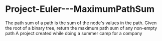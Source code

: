# Project-Euler---MaximumPathSum
The path sum of a path is the sum of the node's values in the path. Given the root of a binary tree, return the maximum path sum of any non-empty path
A project created while doing a summer camp for a company
